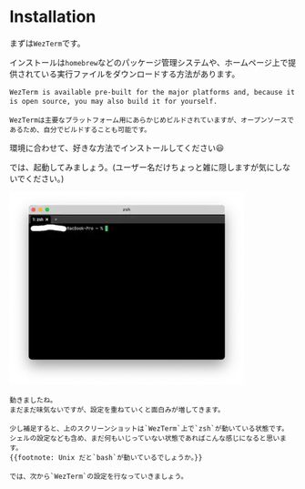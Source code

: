 # Installation

まずは`WezTerm`です。

インストールは`homebrew`などのパッケージ管理システムや、ホームページ上で提供されている実行ファイルをダウンロードする方法があります。

```admonish info title="[Install - Wez's Terminal Emulator](https://wezfurlong.org/wezterm/installation.html)"
WezTerm is available pre-built for the major platforms and, because it is open source, you may also build it for yourself.

WezTermは主要なプラットフォーム用にあらかじめビルドされていますが、オープンソースであるため、自分でビルドすることも可能です。
```

環境に合わせて、好きな方法でインストールしてください😃

では、起動してみましょう。(ユーザー名だけちょっと雑に隠しますが気にしないでください。)

![initial](img/initial.webp)

```admonish success
動きましたね。
まだまだ味気ないですが、設定を重ねていくと面白みが増してきます。

少し補足すると、上のスクリーンショットは`WezTerm`上で`zsh`が動いている状態です。
シェルの設定なども含め、まだ何もいじっていない状態であればこんな感じになると思います。
{{footnote: Unix だと`bash`が動いているでしょうか。}}

では、次から`WezTerm`の設定を行なっていきましょう。
```
